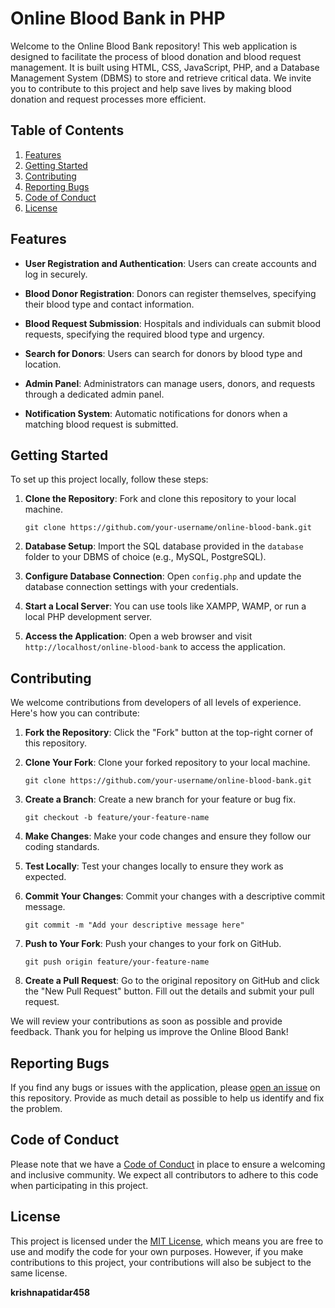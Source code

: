 # Online Blood Bank in PHP

Welcome to the Online Blood Bank repository! This web application is designed to facilitate the process of blood donation and blood request management. It is built using HTML, CSS, JavaScript, PHP, and a Database Management System (DBMS) to store and retrieve critical data. We invite you to contribute to this project and help save lives by making blood donation and request processes more efficient.

## Table of Contents

1. [Features](#features)
2. [Getting Started](#getting-started)
3. [Contributing](#contributing)
4. [Reporting Bugs](#reporting-bugs)
5. [Code of Conduct](#code-of-conduct)
6. [License](#license)

## Features

- **User Registration and Authentication**: Users can create accounts and log in securely.

- **Blood Donor Registration**: Donors can register themselves, specifying their blood type and contact information.

- **Blood Request Submission**: Hospitals and individuals can submit blood requests, specifying the required blood type and urgency.

- **Search for Donors**: Users can search for donors by blood type and location.

- **Admin Panel**: Administrators can manage users, donors, and requests through a dedicated admin panel.

- **Notification System**: Automatic notifications for donors when a matching blood request is submitted.

## Getting Started

To set up this project locally, follow these steps:

1. **Clone the Repository**: Fork and clone this repository to your local machine.

   ```shell
   git clone https://github.com/your-username/online-blood-bank.git
   ```

2. **Database Setup**: Import the SQL database provided in the `database` folder to your DBMS of choice (e.g., MySQL, PostgreSQL).

3. **Configure Database Connection**: Open `config.php` and update the database connection settings with your credentials.

4. **Start a Local Server**: You can use tools like XAMPP, WAMP, or run a local PHP development server.

5. **Access the Application**: Open a web browser and visit `http://localhost/online-blood-bank` to access the application.

## Contributing

We welcome contributions from developers of all levels of experience. Here's how you can contribute:

1. **Fork the Repository**: Click the "Fork" button at the top-right corner of this repository.

2. **Clone Your Fork**: Clone your forked repository to your local machine.

   ```shell
   git clone https://github.com/your-username/online-blood-bank.git
   ```

3. **Create a Branch**: Create a new branch for your feature or bug fix.

   ```shell
   git checkout -b feature/your-feature-name
   ```

4. **Make Changes**: Make your code changes and ensure they follow our coding standards.

5. **Test Locally**: Test your changes locally to ensure they work as expected.

6. **Commit Your Changes**: Commit your changes with a descriptive commit message.

   ```shell
   git commit -m "Add your descriptive message here"
   ```

7. **Push to Your Fork**: Push your changes to your fork on GitHub.

   ```shell
   git push origin feature/your-feature-name
   ```

8. **Create a Pull Request**: Go to the original repository on GitHub and click the "New Pull Request" button. Fill out the details and submit your pull request.

We will review your contributions as soon as possible and provide feedback. Thank you for helping us improve the Online Blood Bank!

## Reporting Bugs

If you find any bugs or issues with the application, please [open an issue](https://github.com/your-username/online-blood-bank/issues) on this repository. Provide as much detail as possible to help us identify and fix the problem.

## Code of Conduct

Please note that we have a [Code of Conduct](CODE_OF_CONDUCT.md) in place to ensure a welcoming and inclusive community. We expect all contributors to adhere to this code when participating in this project.

## License

This project is licensed under the [MIT License](LICENSE), which means you are free to use and modify the code for your own purposes. However, if you make contributions to this project, your contributions will also be subject to the same license.



**krishnapatidar458**